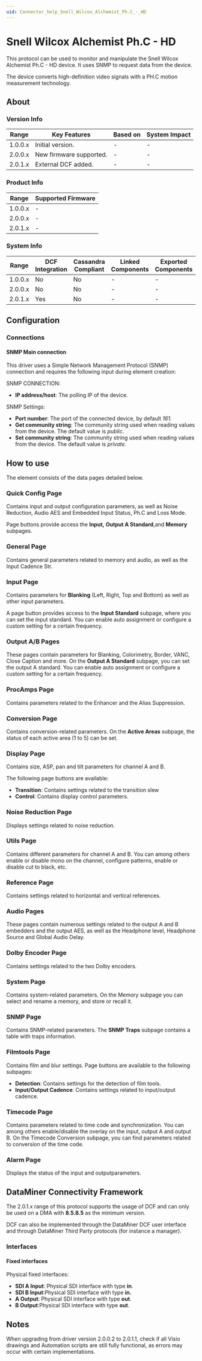 ```yaml
---
uid: Connector_help_Snell_Wilcox_Alchemist_Ph.C_-_HD
---
```


# Snell Wilcox Alchemist Ph.C - HD

This protocol can be used to monitor and manipulate the Snell Wilcox Alchemist Ph.C - HD device. It uses SNMP to request data from the device.

The device converts high-definition video signals with a PH.C motion measurement technology.

## About

### Version Info

| **Range** | **Key Features**        | **Based on** | **System Impact** |
|-----------|-------------------------|--------------|-------------------|
| 1.0.0.x   | Initial version.        | \-           | \-                |
| 2.0.0.x   | New firmware supported. | \-           | \-                |
| 2.0.1.x   | External DCF added.     | \-           | \-                |

### Product Info

| **Range** | **Supported Firmware** |
|-----------|------------------------|
| 1.0.0.x   | \-                     |
| 2.0.0.x   | \-                     |
| 2.0.1.x   | \-                     |

### System Info

| **Range** | **DCF Integration** | **Cassandra Compliant** | **Linked Components** | **Exported Components** |
|-----------|---------------------|-------------------------|-----------------------|-------------------------|
| 1.0.0.x   | No                  | No                      | \-                    | \-                      |
| 2.0.0.x   | No                  | No                      | \-                    | \-                      |
| 2.0.1.x   | Yes                 | No                      | \-                    | \-                      |

## Configuration

### Connections

#### SNMP Main connection

This driver uses a Simple Network Management Protocol (SNMP) connection and requires the following input during element creation:

SNMP CONNECTION:

- **IP address/host**: The polling IP of the device.

SNMP Settings:

- **Port number**: The port of the connected device, by default *161*.
- **Get community string**: The community string used when reading values from the device. The default value is *public*.
- **Set community string**: The community string used when reading values from the device. The default value is *private.*

## How to use

The element consists of the data pages detailed below.

### Quick Config Page

Contains input and output configuration parameters, as well as Noise Reduction, Audio AES and Embedded Input Status, Ph.C and Loss Mode.

Page buttons provide access the **Input,** **Output A Standard**,and **Memory** subpages.

### General Page

Contains general parameters related to memory and audio, as well as the Input Cadence Str.

### Input Page

Contains parameters for **Blanking** (Left, Right, Top and Bottom) as well as other input parameters.

A page button provides access to the **Input Standard** subpage, where you can set the input standard. You can enable auto assignment or configure a custom setting for a certain frequency.

### Output A/B Pages

These pages contain parameters for Blanking, Colorimetry, Border, VANC, Close Caption and more. On the **Output A Standard** subpage, you can set the output A standard. You can enable auto assignment or configure a custom setting for a certain frequency.

### ProcAmps Page

Contains parameters related to the Enhancer and the Alias Suppression.

### Conversion Page

Contains conversion-related parameters. On the **Active Areas** subpage, the status of each active area (1 to 5) can be set.

### Display Page

Contains size, ASP, pan and tilt parameters for channel A and B.

The following page buttons are available:

- **Transition**: Contains settings related to the transition slew
- **Control**: Contains display control parameters.

### Noise Reduction Page

Displays settings related to noise reduction.

### Utils Page

Contains different parameters for channel A and B. You can among others enable or disable mono on the channel, configure patterns, enable or disable cut to black, etc.

### Reference Page

Contains settings related to horizontal and vertical references.

### Audio Pages

These pages contain numerous settings related to the output A and B embedders and the output AES, as well as the Headphone level, Headphone Source and Global Audio Delay.

### Dolby Encoder Page

Contains settings related to the two Dolby encoders.

### System Page

Contains system-related parameters. On the Memory subpage you can select and rename a memory, and store or recall it.

### SNMP Page

Contains SNMP-related parameters. The **SNMP Traps** subpage contains a table with traps information.

### Filmtools Page

Contains film and blur settings. Page buttons are available to the following subpages:

- **Detection**: Contains settings for the detection of film tools.
- **Input/Output Cadence**: Contains settings related to input/output cadence.

### Timecode Page

Contains parameters related to time code and synchronization. You can among others enable/disable the overlay on the input, output A and output B. On the Timecode Conversion subpage, you can find parameters related to conversion of the time code.

### Alarm Page

Displays the status of the input and outputparameters.

## DataMiner Connectivity Framework

The 2.0.1.x range of this protocol supports the usage of DCF and can only be used on a DMA with **8.5.8.5** as the minimum version.

DCF can also be implemented through the DataMiner DCF user interface and through DataMiner Third Party protocols (for instance a manager).

### Interfaces

#### Fixed interfaces

Physical fixed interfaces:

- **SDI A Input**: Physical SDI interface with type **in**.
- **SDI B Input**:Physical SDI interface with type **in.**
- **A Output**: Physical SDI interface with type **out**.
- **B Output**:Physical SDI interface with type **out**.

## Notes

When upgrading from driver version 2.0.0.2 to 2.0.1.1, check if all Visio drawings and Automation scripts are still fully functional, as errors may occur with certain implementations.
